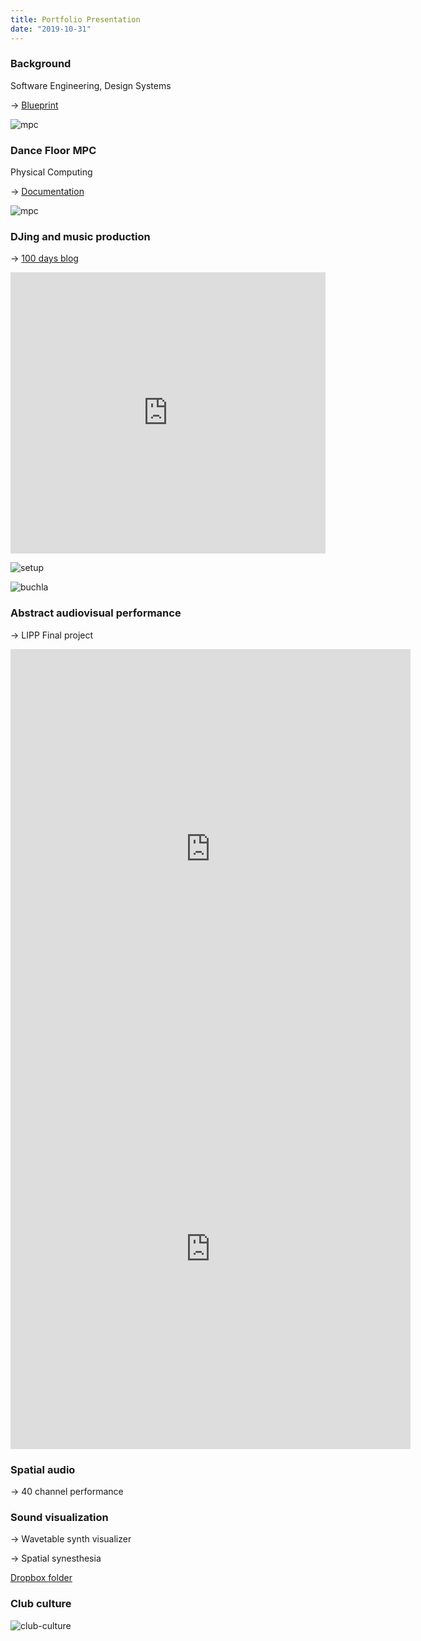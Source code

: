 ```yaml
---
title: Portfolio Presentation
date: "2019-10-31"
---
```


### Background

Software Engineering, Design Systems

&rarr; [Blueprint](/projects/blueprint)

![mpc](../../../projects/blueprint-light-theme.png)

### Dance Floor MPC

Physical Computing

&rarr; [Documentation](/slices/dance-floor-mpc/)

![mpc](../../../projects/dance-floor-mpc.gif)

### DJing and music production

&rarr; [100 days blog](/blog/itp/100-days-of-making/day-1/)

<iframe width="100%" height="450" scrolling="no" frameborder="no" allow="autoplay" src="https://w.soundcloud.com/player/?url=https%3A//api.soundcloud.com/playlists/697712136&color=%23ff5500&auto_play=false&hide_related=true&show_comments=false&show_user=true&show_reposts=false&show_teaser=false"></iframe>

![setup](./music-setup.jpeg)

![buchla](./buchla.jpg)

### Abstract audiovisual performance

&rarr; LIPP Final project

<iframe src="https://player.vimeo.com/video/359388066?loop=1&title=0&byline=0&portrait=0" width="640" height="640" frameborder="0" allow="autoplay; fullscreen" allowfullscreen></iframe>

<iframe src="https://player.vimeo.com/video/359391655?loop=1&title=0&byline=0&portrait=0" width="640" height="640" frameborder="0" allow="autoplay; fullscreen" allowfullscreen></iframe>

### Spatial audio

&rarr; 40 channel performance

### Sound visualization

&rarr; Wavetable synth visualizer

&rarr; Spatial synesthesia

[Dropbox folder](https://www.dropbox.com/sh/fsny8e7gjkapqd9/AABdNLloNNOrXhp3u1P2dnCWa?dl=0)

### Club culture

![club-culture](./club-culture.jpg)
